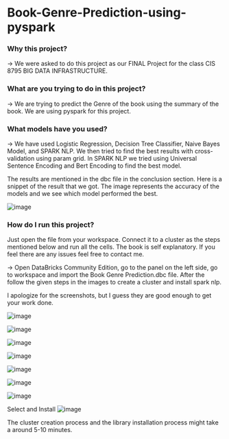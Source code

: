 # Book-Genre-Prediction-using-pyspark

### Why this project?
-> We were asked to do this project as our FINAL Project for the class CIS 8795 BIG DATA INFRASTRUCTURE.

### What are you trying to do in this project?
-> We are trying to predict the Genre of the book using the summary of the book. We are using pyspark for this project.

### What models have you used?
-> We have used Logistic Regression, Decision Tree Classifier, Naive Bayes Model, and SPARK NLP.
We then tried to find the best results with cross-validation using param grid.
In SPARK NLP we tried using Universal Sentence Encoding and Bert Encoding to find the best model.

The results are mentioned in the dbc file in the conclusion section. 
Here is a snippet of the result that we got. 
The image represents the accuracy of the models and we see which model performed the best.

![image](https://user-images.githubusercontent.com/31709147/212223764-4f161854-383a-439c-8360-63c93cdbc8be.png)


### How do I run this project? 
Just open the file from your workspace. Connect it to a cluster as the steps mentioned below and run all the cells.
The book is self explanatory. If you feel there are any issues feel free to contact me.


-> Open DataBricks Community Edition, go to the panel on the left side, go to workspace and import the Book Genre Prediction.dbc file.
After the follow the given steps in the images to create a cluster and install spark nlp.

I apologize for the screenshots, but I guess they are good enough to get your work done.

![image](https://user-images.githubusercontent.com/31709147/212224147-945c484b-8a54-4d43-bb3a-4f074392bddc.png)

![image](https://user-images.githubusercontent.com/31709147/212224220-30396164-8dda-4060-a75d-e75f415961e0.png)

![image](https://user-images.githubusercontent.com/31709147/212224295-ad6a2ca1-c62a-4f31-b31e-a07f2496cbf8.png)

![image](https://user-images.githubusercontent.com/31709147/212221905-73681bf5-313b-474c-bec0-756d6d78af8b.png)

![image](https://user-images.githubusercontent.com/31709147/212224389-2f11c1dc-7a7f-48a5-bbaa-5aaefe7f05d3.png)

![image](https://user-images.githubusercontent.com/31709147/212224443-6469941f-b204-45b5-879f-fa9b67c4e824.png)

![image](https://user-images.githubusercontent.com/31709147/212224481-6468ae2b-eeb7-41b4-bfad-a81f8a33f493.png)

Select and Install
![image](https://user-images.githubusercontent.com/31709147/212222324-4f7f8b1b-a63b-4514-8a5f-893b7eedeeb6.png)

The cluster creation process and the library installation process might take a around 5-10 minutes. 


